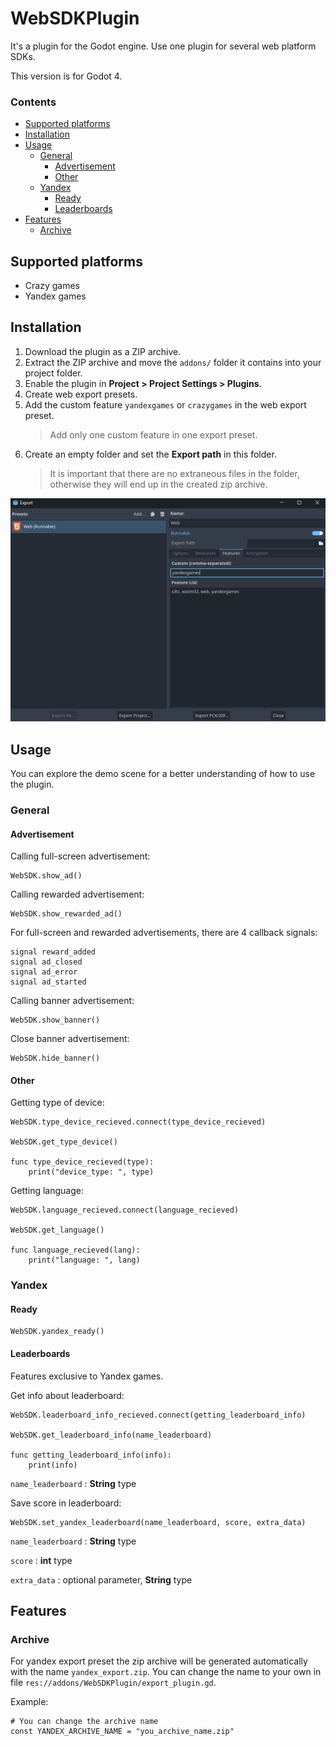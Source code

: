 # WebSDKPlugin
It's a plugin for the Godot engine. Use one plugin for several web platform SDKs.

This version is for Godot 4.
### Contents

- [Supported platforms](#supported-platforms)
- [Installation](#installation)
- [Usage](#usage)
  - [General](#general)
    - [Advertisement](#advertisement)
    - [Other](#other)
  - [Yandex](#yandex)
    - [Ready](#ready)
    - [Leaderboards](#leaderboards)
- [Features](#features)
  - [Archive](#archive)


## Supported platforms
- Crazy games
- Yandex games

## Installation

1. Download the plugin as a ZIP archive.
2. Extract the ZIP archive and move the `addons/` folder it contains into your project folder.
3. Enable the plugin in **Project > Project Settings > Plugins**.
4. Create web export presets.
5. Add the custom feature `yandexgames` or `crazygames` in the web export preset.
   >Add only one custom feature in one export preset.
6. Create an empty folder and set the **Export path** in this folder.
   > It is important that there are no extraneous files in the folder,
   > otherwise they will end up in the created zip archive.

![img.png](img.png)

## Usage

You can explore the demo scene for a better understanding of how to use the plugin.

### General

#### Advertisement

Calling full-screen advertisement:
```gdscript
WebSDK.show_ad()
```
Calling rewarded advertisement:
```gdscript
WebSDK.show_rewarded_ad()
```

For full-screen and rewarded advertisements, there are 4 callback signals:
```gdscript
signal reward_added
signal ad_closed
signal ad_error
signal ad_started
```

Calling banner advertisement:
```gdscript
WebSDK.show_banner()
```

Close banner advertisement:
```gdscript
WebSDK.hide_banner()
```

#### Other

Getting type of device:
```gdscript
WebSDK.type_device_recieved.connect(type_device_recieved)

WebSDK.get_type_device()

func type_device_recieved(type):
	print("device_type: ", type)
```

Getting language:

```gdscript
WebSDK.language_recieved.connect(language_recieved)

WebSDK.get_language()

func language_recieved(lang):
	print("language: ", lang)
```

### Yandex

#### Ready

```gdscript
WebSDK.yandex_ready()
```


#### Leaderboards

Features exclusive to Yandex games.

Get info about leaderboard:
```gdscrript
WebSDK.leaderboard_info_recieved.connect(getting_leaderboard_info)

WebSDK.get_leaderboard_info(name_leaderboard)

func getting_leaderboard_info(info):
	print(info)

```
`name_leaderboard` : **String** type


Save score in leaderboard:
```gdscript
WebSDK.set_yandex_leaderboard(name_leaderboard, score, extra_data)
```

`name_leaderboard` : **String** type

`score` : **int** type

`extra_data` : optional parameter, **String** type

## Features

### Archive

For yandex export preset the zip archive will be generated automatically with the name `yandex_export.zip`. You can change the name to your own in file `res://addons/WebSDKPlugin/export_plugin.gd`.

Example:
```gdscript
# You can change the archive name
const YANDEX_ARCHIVE_NAME = "you_archive_name.zip"
```